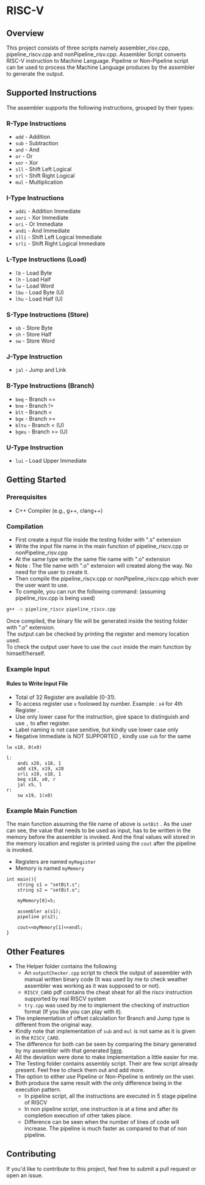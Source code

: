 # RISC-V

## Overview

This project consists of three scripts namely assembler_risv.cpp, pipeline_riscv.cpp and nonPipeline_risv.cpp. Assembler Script converts RISC-V instruction to Machine Language. Pipeline or Non-Pipeline script can be used to process the Machine Language produces by the assembler to generate the output. 

## Supported Instructions

The assembler supports the following instructions, grouped by their types:

### R-Type Instructions
- `add`  - Addition
- `sub`  - Subtraction
- `and`  - And
- `or`   - Or
- `xor`  - Xor
- `sll`  - Shift Left Logical
- `srl`  - Shift Right Logical
- `mul`  - Multiplication

### I-Type Instructions
- `addi`  - Addition Immediate
- `xori`  - Xor Immediate
- `ori`   - Or Immediate
- `andi`  - And Immediate
- `slli`  - Shift Left Logical Immediate
- `srli`  - Shift Right Logical Immediate

### L-Type Instructions (Load)
- `lb`   - Load Byte
- `lh`   - Load Half
- `lw`   - Load Word
- `lbu`  - Load Byte (U)
- `lhu`  - Load Half (U)

### S-Type Instructions (Store)
- `sb`  - Store Byte
- `sh`  - Store Half
- `sw`  - Store Word 

### J-Type Instruction
- `jal`  - Jump and Link

### B-Type Instructions (Branch)
- `beq`   - Branch ==
- `bne`   - Branch !=
- `blt`   - Branch <
- `bge`   - Branch >=
- `bltu`  - Branch < (U)
- `bgeu`  - Branch >= (U)

### U-Type Instruction
- `lui`  - Load Upper Immediate

## Getting Started

### Prerequisites
- C++ Compiler (e.g., g++, clang++)

### Compilation
- First create a input file inside the testing folder with ".s" extension
- Write the input file name in the main function of pipeline_riscv.cpp or nonPipeline_risv.cpp
- At the same type write the same file name with ".o" extension
- Note : The file name with ".o" extension will created along the way. No need for the user to create it.
- Then compile the pipeline_riscv.cpp or nonPipeline_riscv.cpp which ever the user want to use.
- To compile, you can run the following command: (assuming pipeline_risv.cpp is being used)

```bash
g++ -o pipeline_riscv pipeline_riscv.cpp
```

Once compiled, the binary file will be generated inside the testing folder with ".o" extension. <br>
The output can be checked by printing the register and memory location used. <br>
To check the output user have to use the `cout` inside the main function by himself/herself. <br> 

### Example Input

#### Rules to Write Input File
- Total of 32 Register are available (0-31).
- To access register use `x` foolowed by number. Example : `x4` for 4th Register  .
- Use only lower case for the instruction, give space to distinguish and use `,` to after register. 
- Label naming is not case senitive, but kindly use lower case only
- Negative Immediate is NOT SUPPORTED , kindly use `sub` for the same

```assembly
lw x18, 0(x0)

l:
    andi x28, x18, 1
    add x19, x19, x28
    srli x18, x18, 1
    beq x18, x0, r
    jal x5, l
r:
    sw x19, 1(x0)
```

### Example Main Function

The main function assuming the file name of above is `setBit` . As the user can see, the value that needs to be used as input, has to be written in the memory before the assembler is invoked. And the final values will stored in the memory location and register is printed using the `cout` after the pipeline is invoked.<br>
- Registers are named `myRegister`
- Memory is named `myMemory` <br>
```main
int main(){
    string s1 = "setBit.s";
    string s2 = "setBit.o";

    myMemory[0]=5;

    assembler a(s1);
    pipeline p(s2);

    cout<<myMemory[1]<<endl;
}
```
## Other Features
- The Helper folder contains the following
    - An `outputChecker.cpp` script to check the output of assembler with manual written binary code (It was used by me to check weather assembler was working as it was supposed to or not).
    - `RISCV_CARD` pdf contains the cheat sheat for all the riscv instruction supported by real RISCV system
    - `try.cpp` was used by me to implement the checking of instruction format (If you like you can play with it).  
- The implementation of offset calculation for Branch and Jump type is different from the original way.
- Kindly note that implementation of `sub` and `mul` is not same as it is given in the `RISCV_CARD`. 
- The difference for both can be seen by comparing the binary generated by my assembler with that generated [here](https://luplab.gitlab.io/rvcodecjs/). 
- All the deviation were done to make implementation a little easier for me.    
- The Testing folder contains assembly script. Their are few script already present. Feel free to check them out and add more.
- The option to either use Pipeline or Non-Pipeline is entirely on the user.
- Both produce the same result with the only difference being in the execution pattern. 
    - In pipeline script, all the instructions are executed in 5 stage pipeline of RISCV
    - In non pipeline script, one instruction is at a time and after its completion execution of other takes place.
    - Difference can be seen when the number of lines of code will increase. The pipeline is much faster as compared to that of non pipeline. 

## Contributing

If you'd like to contribute to this project, feel free to submit a pull request or open an issue.
